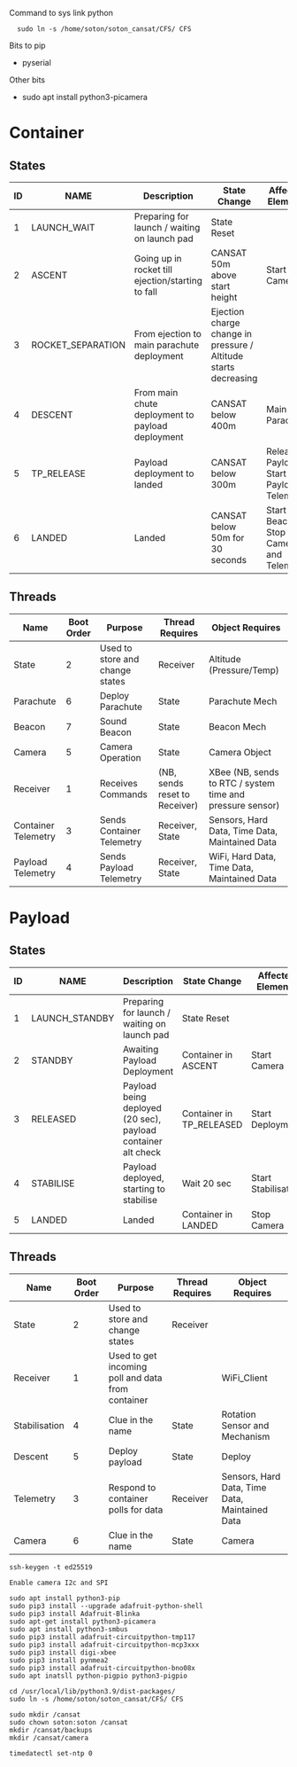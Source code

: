 Command to sys link python
```
  sudo ln -s /home/soton/soton_cansat/CFS/ CFS
```

Bits to pip
- pyserial

Other bits
- sudo apt install python3-picamera

# Container

## States

| ID  | NAME              | Description                                       | State Change                                                    | Affected Elements                        |
|-----|-------------------|---------------------------------------------------|-----------------------------------------------------------------|------------------------------------------|
| 1   | LAUNCH_WAIT       | Preparing for launch / waiting on launch pad      | State Reset                                                     |                                          |
| 2   | ASCENT            | Going up in rocket till ejection/starting to fall | CANSAT 50m above start height                                   | Start Camera                             |
| 3   | ROCKET_SEPARATION | From ejection to main parachute deployment        | Ejection charge change in pressure / Altitude starts decreasing |                                          |
| 4   | DESCENT           | From main chute deployment to payload deployment  | CANSAT below 400m                                               | Main Parachute                           |
| 5   | TP_RELEASE        | Payload deployment to landed                      | CANSAT below 300m                                               | Release Payload, Start Payload Telemetry |
| 6   | LANDED            | Landed                                            | CANSAT below 50m for 30 seconds                                 | Start Beacon, Stop Camera and Telemetry  |

## Threads

| Name                | Boot Order | Purpose                         | Thread Requires               | Object Requires                                           |
|---------------------|------------|---------------------------------|-------------------------------|-----------------------------------------------------------|
| State               | 2          | Used to store and change states | Receiver                      | Altitude (Pressure/Temp)                                  |
| Parachute           | 6          | Deploy Parachute                | State                         | Parachute Mech                                            |
| Beacon              | 7          | Sound Beacon                    | State                         | Beacon Mech                                               |
| Camera              | 5          | Camera Operation                | State                         | Camera Object                                             |
| Receiver            | 1          | Receives Commands               | (NB, sends reset to Receiver) | XBee (NB, sends to RTC / system time and pressure sensor) |
| Container Telemetry | 3          | Sends Container Telemetry       | Receiver, State               | Sensors, Hard Data, Time Data, Maintained Data            |
| Payload Telemetry   | 4          | Sends Payload Telemetry         | Receiver, State               | WiFi, Hard Data, Time Data, Maintained Data               |



# Payload

## States

| ID  | NAME           | Description                                                  | State Change             | Affected Elements   |
|-----|----------------|--------------------------------------------------------------|--------------------------|---------------------|
| 1   | LAUNCH_STANDBY | Preparing for launch / waiting on launch pad                 | State Reset              |                     |
| 2   | STANDBY        | Awaiting Payload Deployment                                  | Container in ASCENT      | Start Camera        |
| 3   | RELEASED       | Payload being deployed (20 sec), payload container alt check | Container in TP_RELEASED | Start Deployment    |
| 4   | STABILISE      | Payload deployed, starting to stabilise                      | Wait 20 sec              | Start Stabilisation |
| 5   | LANDED         | Landed                                                       | Container in LANDED      | Stop Camera         |

## Threads

| Name          | Boot Order | Purpose                                           | Thread Requires | Object Requires                                |
|---------------|------------|---------------------------------------------------|-----------------|------------------------------------------------|
| State         | 2          | Used to store and change states                   | Receiver        |                                                |
| Receiver      | 1          | Used to get incoming poll and data from container |                 | WiFi_Client                                    |
| Stabilisation | 4          | Clue in the name                                  | State           | Rotation Sensor and Mechanism                  |
| Descent       | 5          | Deploy payload                                    | State           | Deploy                                         |
| Telemetry     | 3          | Respond to container polls for data               | Receiver        | Sensors, Hard Data, Time Data, Maintained Data |
| Camera        | 6          | Clue in the name                                  | State           | Camera                                         |

```
ssh-keygen -t ed25519

Enable camera I2c and SPI

sudo apt install python3-pip
sudo pip3 install --upgrade adafruit-python-shell
sudo pip3 install Adafruit-Blinka
sudo apt-get install python3-picamera
sudo apt install python3-smbus
sudo pip3 install adafruit-circuitpython-tmp117
sudo pip3 install adafruit-circuitpython-mcp3xxx
sudo pip3 install digi-xbee
sudo pip3 install pynmea2
sudo pip3 install adafruit-circuitpython-bno08x
sudo apt inatsll python-pigpio python3-pigpio

cd /usr/local/lib/python3.9/dist-packages/
sudo ln -s /home/soton/soton_cansat/CFS/ CFS

sudo mkdir /cansat
sudo chown soton:soton /cansat
mkdir /cansat/backups
mkdir /cansat/camera

timedatectl set-ntp 0
```
